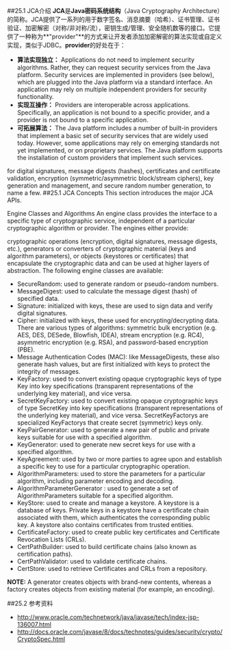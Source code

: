 ##25.1 JCA介绍
**JCA**是**Java密码系统结构**（Java Cryptography Architecture）的简称。JCA提供了一系列的用于数字签名、消息摘要（哈希）、证书管理、证书验证、加密解密（对称/非对称/流），密钥生成/管理、安全随机数等的接口。它提供了一种称为**"provider"**的方式来让开发者添加加密解密的算法实现或自定义实现，类似于JDBC。**provider**的好处在于：

* **算法实现独立：** Applications do not need to implement security algorithms. Rather, they can request security services from the Java platform. Security services are implemented in providers (see below), which are plugged into the Java platform via a standard interface. An application may rely on multiple independent providers for security functionality.
* **实现互操作：** Providers are interoperable across applications. Specifically, an application is not bound to a specific provider, and a provider is not bound to a specific application.
* **可拓展算法：** The Java platform includes a number of built-in providers that implement a basic set of security services that are widely used today. However, some applications may rely on emerging standards not yet implemented, or on proprietary services. The Java platform supports the installation of custom providers that implement such services.

for digital signatures, message digests (hashes), certificates and certificate validation, encryption (symmetric/asymmetric block/stream ciphers), key generation and management, and secure random number generation, to name a few. 
##25.1 JCA Concepts
This section introduces the major JCA APIs.

Engine Classes and Algorithms
An engine class provides the interface to a specific type of cryptographic service, independent of a particular cryptographic algorithm or provider. The engines either provide:

cryptographic operations (encryption, digital signatures, message digests, etc.),
generators or converters of cryptographic material (keys and algorithm parameters), or
objects (keystores or certificates) that encapsulate the cryptographic data and can be used at higher layers of abstraction.
The following engine classes are available:

* SecureRandom: used to generate random or pseudo-random numbers.
* MessageDigest: used to calculate the message digest (hash) of specified data.
* Signature: initialized with keys, these are used to sign data and verify digital signatures.
* Cipher: initialized with keys, these used for encrypting/decrypting data. There are various types of algorithms: symmetric bulk encryption (e.g. AES, DES, DESede, Blowfish, IDEA), stream encryption (e.g. RC4), asymmetric encryption (e.g. RSA), and password-based encryption (PBE).
* Message Authentication Codes (MAC): like MessageDigests, these also generate hash values, but are first initialized with keys to protect the integrity of messages.
* KeyFactory: used to convert existing opaque cryptographic keys of type Key into key specifications (transparent representations of the underlying key material), and vice versa.
* SecretKeyFactory: used to convert existing opaque cryptographic keys of type SecretKey into key specifications (transparent representations of the underlying key material), and vice versa. SecretKeyFactorys are specialized KeyFactorys that create secret (symmetric) keys only.
* KeyPairGenerator: used to generate a new pair of public and private keys suitable for use with a specified algorithm.
* KeyGenerator: used to generate new secret keys for use with a specified algorithm.
* KeyAgreement: used by two or more parties to agree upon and establish a specific key to use for a particular cryptographic operation.
* AlgorithmParameters: used to store the parameters for a particular algorithm, including parameter encoding and decoding.
* AlgorithmParameterGenerator : used to generate a set of AlgorithmParameters suitable for a specified algorithm.
* KeyStore: used to create and manage a keystore. A keystore is a database of keys. Private keys in a keystore have a certificate chain associated with them, which authenticates the corresponding public key. A keystore also contains certificates from trusted entities.
* CertificateFactory: used to create public key certificates and Certificate Revocation Lists (CRLs).
* CertPathBuilder: used to build certificate chains (also known as certification paths).
* CertPathValidator: used to validate certificate chains.
* CertStore: used to retrieve Certificates and CRLs from a repository.

**NOTE:** A generator creates objects with brand-new contents, whereas a factory creates objects from existing material (for example, an encoding).

##25.2 参考资料
* http://www.oracle.com/technetwork/java/javase/tech/index-jsp-136007.html
* http://docs.oracle.com/javase/8/docs/technotes/guides/security/crypto/CryptoSpec.html
